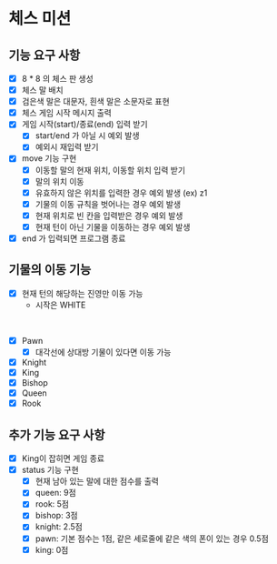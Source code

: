 # 체스 미션

## 기능 요구 사항

* [x] 8 * 8 의 체스 판 생성
* [x] 체스 말 배치
* [x] 검은색 말은 대문자, 흰색 말은 소문자로 표현
* [x] 체스 게임 시작 메시지 출력
* [x] 게임 시작(start)/종료(end) 입력 받기
    * [x] start/end 가 아닐 시 예외 발생
    * [x] 예외시 재입력 받기
* [x] move 기능 구현
    * [x] 이동할 말의 현재 위치, 이동할 위치 입력 받기
    * [x] 말의 위치 이동
    * [x] 유효하지 않은 위치를 입력한 경우 예외 발생 (ex) z1
    * [x] 기물의 이동 규칙을 벗어나는 경우 예외 발생
    * [x] 현재 위치로 빈 칸을 입력받은 경우 예외 발생
    * [x] 현재 턴이 아닌 기물을 이동하는 경우 예외 발생
* [x] end 가 입력되면 프로그램 종료

## 기물의 이동 기능

* [x] 현재 턴의 해당하는 진영만 이동 가능
    * 시작은 WHITE

<br>

* [x] Pawn
    * [x] 대각선에 상대방 기물이 있다면 이동 가능
* [x] Knight
* [x] King
* [x] Bishop
* [x] Queen
* [x] Rook

## 추가 기능 요구 사항

- [x] King이 잡히면 게임 종료
- [x] status 기능 구현
    - [x] 현재 남아 있는 말에 대한 점수를 출력
    - [x] queen: 9점
    - [x] rook: 5점
    - [x] bishop: 3점
    - [x] knight: 2.5점
    - [x] pawn: 기본 점수는 1점, 같은 세로줄에 같은 색의 폰이 있는 경우 0.5점
    - [x] king: 0점
